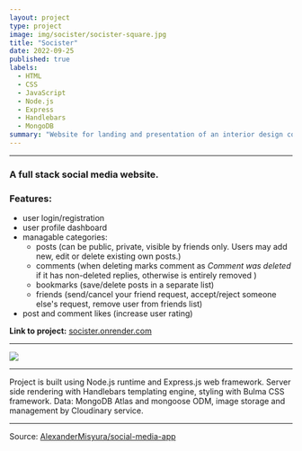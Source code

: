 ```yaml
---
layout: project
type: project
image: img/socister/socister-square.jpg
title: "Socister"
date: 2022-09-25
published: true
labels:
  - HTML
  - CSS
  - JavaScript
  - Node.js
  - Express
  - Handlebars
  - MongoDB
summary: "Website for landing and presentation of an interior design company."
---
```


<hr>

### A full stack social media website.

### Features:
 - user login/registration
 - user profile dashboard
 - managable categories:
   - posts (can be public, private, visible by friends only. Users may add new, edit or delete existing own posts.)
   - comments (when deleting marks comment as *Comment was deleted* if it has non-deleted replies, otherwise is entirely removed )
   - bookmarks (save/delete posts in a separate list)
   - friends (send/cancel your friend request, accept/reject someone else's request, remove user from friends list)
 - post and comment likes (increase user rating)

**Link to project:**
<a href="https://socister.onrender.com">socister.onrender.com</a>

<hr>

<img class="img-fluid" src="../img/socister/socister2.gif">

<hr>

Project is built using Node.js runtime and Express.js web framework.
Server side rendering with Handlebars templating engine, styling with Bulma CSS framework.
Data: MongoDB Atlas and mongoose ODM, image storage and management by Cloudinary service.

<hr>

Source: <a href="https://github.com/AlexanderMisyura/social-media-app"><i class="large github icon "></i>AlexanderMisyura/social-media-app</a>
